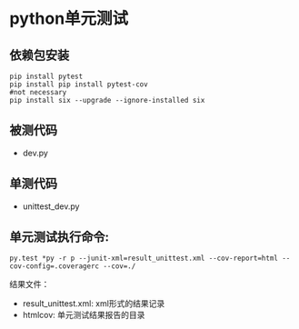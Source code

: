 # python单元测试
## 依赖包安装
```
pip install pytest
pip install pip install pytest-cov
#not necessary
pip install six --upgrade --ignore-installed six
```

## 被测代码
- dev.py

## 单测代码
- unittest_dev.py

## 单元测试执行命令:

```
py.test *py -r p --junit-xml=result_unittest.xml --cov-report=html --cov-config=.coveragerc --cov=./
```

结果文件：
- result_unittest.xml: xml形式的结果记录
- htmlcov: 单元测试结果报告的目录